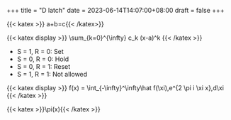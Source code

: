 +++
title = "D latch"
date = 2023-06-14T14:07:00+08:00
draft = false
+++

{{< katex >}} a+b=c{{< /katex>}}

{{< katex display >}}
\sum_{k=0}^{\infty} c_k (x-a)^k
{{< /katex >}}

-   S = 1, R = 0: Set
-   S = 0, R = 0: Hold
-   S = 0, R = 1: Reset
-   S = 1, R = 1: Not allowed


{{< katex display >}}
f(x) = \int_{-\infty}^\infty\hat f(\xi)\,e^{2 \pi i \xi x}\,d\xi
{{< /katex >}}

{{< katex >}}\pi(x){{< /katex >}}

